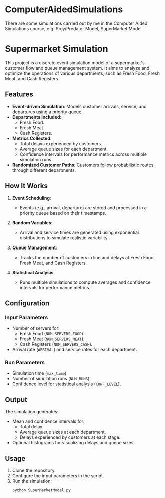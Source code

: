 # ComputerAidedSimulations
There are some simulations carried out by me in the Computer Aided Simulations course, e.g. Prey/Predator Model, SuperMarket Model
# Supermarket Simulation

This project is a discrete event simulation model of a supermarket's customer flow and queue management system. It aims to analyze and optimize the operations of various departments, such as Fresh Food, Fresh Meat, and Cash Registers.

## Features

- **Event-driven Simulation**: Models customer arrivals, service, and departures using a priority queue.
- **Departments Included**:
  - Fresh Food.
  - Fresh Meat.
  - Cash Registers.
- **Metrics Collected**:
  - Total delays experienced by customers.
  - Average queue sizes for each department.
  - Confidence intervals for performance metrics across multiple simulation runs.
- **Randomized Customer Paths**: Customers follow probabilistic routes through different departments.

## How It Works

1. **Event Scheduling**: 
   - Events (e.g., arrival, departure) are stored and processed in a priority queue based on their timestamps.
   
2. **Random Variables**:
   - Arrival and service times are generated using exponential distributions to simulate realistic variability.

3. **Queue Management**:
   - Tracks the number of customers in line and delays at Fresh Food, Fresh Meat, and Cash Registers.

4. **Statistical Analysis**:
   - Runs multiple simulations to compute averages and confidence intervals for performance metrics.

## Configuration

### Input Parameters
- Number of servers for:
  - Fresh Food (`NUM_SERVERS_FOOD`).
  - Fresh Meat (`NUM_SERVERS_MEAT`).
  - Cash Registers (`NUM_SERVERS_CASH`).
- Arrival rate (`ARRIVAL`) and service rates for each department.

### Run Parameters
- Simulation time (`max_time`).
- Number of simulation runs (`NUM_RUNS`).
- Confidence level for statistical analysis (`CONF_LEVEL`).

## Output

The simulation generates:
- Mean and confidence intervals for:
  - Total delay.
  - Average queue sizes at each department.
  - Delays experienced by customers at each stage.
- Optional histograms for visualizing delays and queue sizes.

## Usage

1. Clone the repository.
2. Configure the input parameters in the script.
3. Run the simulation:
   ```bash
   python SuperMarketModel.py


